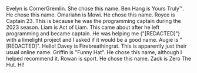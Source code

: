 Evelyn is CornerGremlin. She chose this name.
Ben Hang is Yours Truly™. He chose this name.
Omariahn is Mowi. He chose this name.
Royce is Captain 23. This is because he was the programming captain during the 2023 season.
Liam is Act of Liam. This came about after he left programming and became captain. He was helping me ("[REDACTED]") with a limelight project and I asked if it would be a good name.
Augie is "[REDACTED]". Hello!
Davey is Firebreathingrat. This is apparently just their usual online name. 
Griffin is "Funny Hat". He chose this name, although I helped recommend it. 
Rowan is sport. He chose this name. 
Zack is Zero The Hut. HI!